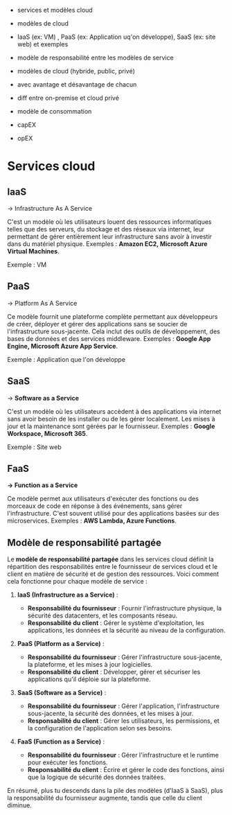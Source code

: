 - services et modèles cloud

- modèles de cloud

- IaaS (ex: VM) , PaaS (ex: Application uq'on développe), SaaS (ex: site web) et exemples

- modèle de responsabilité entre les modèles de service
- modèles de cloud (hybride, public, privé)

- avec avantage et désavantage de chacun

- diff entre on-premise et cloud privé
- modèle de consommation

- capEX
- opEX


# Services cloud

## IaaS
-> Infrastructure As A Service

C'est un modèle où les utilisateurs louent des ressources informatiques telles que des serveurs, du stockage et des réseaux via internet, leur permettant de gérer entièrement leur infrastructure sans avoir à investir dans du matériel physique. Exemples : **Amazon EC2, Microsoft Azure Virtual Machines**.

Exemple : VM

## PaaS
-> Platform As A Service

Ce modèle fournit une plateforme complète permettant aux développeurs de créer, déployer et gérer des applications sans se soucier de l'infrastructure sous-jacente. Cela inclut des outils de développement, des bases de données et des services middleware. Exemples : **Google App Engine, Microsoft Azure App Service**.

Exemple : Application que l'on développe

## SaaS
-> **Software as a Service**

C'est un modèle où les utilisateurs accèdent à des applications via internet sans avoir besoin de les installer ou de les gérer localement. Les mises à jour et la maintenance sont gérées par le fournisseur. Exemples : **Google Workspace, Microsoft 365**.

Exemple : Site web

## FaaS
**-> Function as a Service**

Ce modèle permet aux utilisateurs d'exécuter des fonctions ou des morceaux de code en réponse à des événements, sans gérer l'infrastructure. C'est souvent utilisé pour des applications basées sur des microservices. Exemples : **AWS Lambda, Azure Functions**.

## Modèle de responsabilité partagée
Le **modèle de responsabilité partagée** dans les services cloud définit la répartition des responsabilités entre le fournisseur de services cloud et le client en matière de sécurité et de gestion des ressources. Voici comment cela fonctionne pour chaque modèle de service :

1. **IaaS (Infrastructure as a Service)** :
    
    - **Responsabilité du fournisseur** : Fournir l'infrastructure physique, la sécurité des datacenters, et les composants réseau.
    - **Responsabilité du client** : Gérer le système d'exploitation, les applications, les données et la sécurité au niveau de la configuration.
2. **PaaS (Platform as a Service)** :
    
    - **Responsabilité du fournisseur** : Gérer l'infrastructure sous-jacente, la plateforme, et les mises à jour logicielles.
    - **Responsabilité du client** : Développer, gérer et sécuriser les applications qu'il déploie sur la plateforme.
3. **SaaS (Software as a Service)** :
    
    - **Responsabilité du fournisseur** : Gérer l'application, l'infrastructure sous-jacente, la sécurité des données, et les mises à jour.
    - **Responsabilité du client** : Gérer les utilisateurs, les permissions, et la configuration de l'application selon ses besoins.
4. **FaaS (Function as a Service)** :
    
    - **Responsabilité du fournisseur** : Gérer l'infrastructure et le runtime pour exécuter les fonctions.
    - **Responsabilité du client** : Écrire et gérer le code des fonctions, ainsi que la logique de sécurité des données traitées.

En résumé, plus tu descends dans la pile des modèles (d'IaaS à SaaS), plus la responsabilité du fournisseur augmente, tandis que celle du client diminue.


